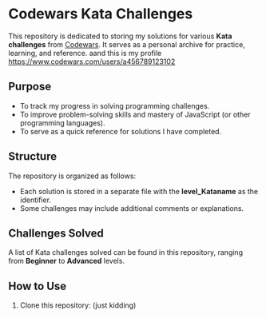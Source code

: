 # Codewars Kata Challenges

This repository is dedicated to storing my solutions for various **Kata challenges** from [Codewars](https://www.codewars.com/). It serves as a personal archive for practice, learning, and reference.
aand this is my profile https://www.codewars.com/users/a456789123102
## Purpose
- To track my progress in solving programming challenges.
- To improve problem-solving skills and mastery of JavaScript (or other programming languages).
- To serve as a quick reference for solutions I have completed.

## Structure
The repository is organized as follows:
- Each solution is stored in a separate file with the **level_Kataname** as the identifier.
- Some challenges may include additional comments or explanations.

## Challenges Solved
A list of Kata challenges solved can be found in this repository, ranging from **Beginner** to **Advanced** levels.

## How to Use
1. Clone this repository: (just kidding)

